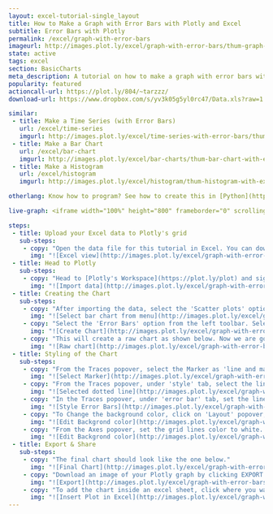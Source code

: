 ```yaml
---
layout: excel-tutorial-single_layout
title: How to Make a Graph with Error Bars with Plotly and Excel 
subtitle: Error Bars with Plotly
permalink: /excel/graph-with-error-bars
imageurl: http://images.plot.ly/excel/graph-with-error-bars/thum-graph-with-error-bars-with-excel.jpg
state: active
tags: excel
section: BasicCharts
meta_description: A tutorial on how to make a graph with error bars with Excel. Plotly is the easiest and fastest way to make and share graphs online.
popularity: featured
actioncall-url: https://plot.ly/804/~tarzzz/
download-url: https://www.dropbox.com/s/yv3k05g5yl0rc47/Data.xls?raw=1

similar:
 - title: Make a Time Series (with Error Bars)
   url: /excel/time-series
   imgurl: http://images.plot.ly/excel/time-series-with-error-bars/thumb-time-series-in-excel.jpg
 - title: Make a Bar Chart
   url: /excel/bar-chart
   imgurl: http://images.plot.ly/excel/bar-charts/thum-bar-chart-with-excel.png
 - title: Make a Histogram
   url: /excel/histogram
   imgurl: http://images.plot.ly/excel/histogram/thum-histogram-with-excel.png

otherlang: Know how to program? See how to create this in [Python](https://plot.ly/python/error-bars/) or [R](https://plot.ly/r/error-bars/).

live-graph: <iframe width="100%" height="800" frameborder="0" scrolling="no" src="https://plot.ly/~tarzzz/809.embed"></iframe>

steps:
 - title: Upload your Excel data to Plotly's grid
   sub-steps:
    - copy: "Open the data file for this tutorial in Excel. You can download the file here in [XLS format](https://www.dropbox.com/s/yv3k05g5yl0rc47/Data.xls?raw=1)"
      img: "![Excel view](http://images.plot.ly/excel/graph-with-error-bars/excel-data.jpg)"
 - title: Head to Plotly
   sub-steps:
    - copy: "Head to [Plotly's Workspace](https://plot.ly/plot) and sign into your free Plotly account. Go to 'Import', click 'Upload a file', then choose your Excel file to upload. Your Excel file will now open in Plotly's grid. For more about Plotly's grid, see [this tutorial](/add-data-to-the-plotly-grid/)"
      img: "![Import data](http://images.plot.ly/excel/graph-with-error-bars/import-data.jpg)"
 - title: Creating the Chart
   sub-steps:
    - copy: "After importing the data, select the 'Scatter plots' option from 'Choose Plot Type' dropdown. "
      img: "![Select bar chart from menu](http://images.plot.ly/excel/graph-with-error-bars/choose-scatter-plot-from-menu.jpg)"
    - copy: "Select the 'Error Bars' option from the left toolbar. Select the data shape as shown in figure, and click on 'Scatter Plot' button to create the chart."
      img: "![Create Chart](http://images.plot.ly/excel/graph-with-error-bars/create-chart.jpg)"
    - copy: "This will create a raw chart as shown below. Now we are going to style it to make it more presentable."
      img: "![Raw chart](http://images.plot.ly/excel/graph-with-error-bars/raw-chart.jpg)"
 - title: Styling of the Chart
   sub-steps:
    - copy: "From the Traces popover, select the Marker as 'line and markers' from the 'mode' tab."
      img: "![Select Marker](http://images.plot.ly/excel/graph-with-error-bars/select-marker.jpg)"
    - copy: "From the Traces popover, under 'style' tab, select the line type as 'dotted'."
      img: "![Selected dotted line](http://images.plot.ly/excel/graph-with-error-bars/select-dotted-line.jpg)"
    - copy: "In the Traces popover, under 'error bar' tab, set the line length to 1, and width to 6."
      img: "![Style Error Bars](http://images.plot.ly/excel/graph-with-error-bars/style-error-bar.jpg)"
    - copy: "To Change the background color, click on 'Layout' popover, and select suitable 'Plot Color' from the general tab."
      img: "![Edit Backgrond color](http://images.plot.ly/excel/graph-with-error-bars/change-background-color.jpg)"
    - copy: "From the Axes popover, set the grid lines color to white. The option is available under 'Lines' tab."
      img: "![Edit Backgrond color](http://images.plot.ly/excel/graph-with-error-bars/set-grid-lines.jpg)"
 - title: Export & Share
   sub-steps:
    - copy: "The final chart should look like the one below."
      img: "![Final Chart](http://images.plot.ly/excel/graph-with-error-bars/final-chart.jpg)"
    - copy: "Download an image of your Plotly graph by clicking EXPORT on the toolbar."
      img: "![Export](http://images.plot.ly/excel/graph-with-error-bars/export-image.jpg)"
    - copy: "To add the chart inside an excel sheet, click where you want to insert the picture inside Excel. On the INSERT tab inside Excel, in the ILLUSTRATIONS group, click PICTURE. Locate the Plotly graph image that you downloaded and then double-click it. Notice that we also copy-pasted the Plotly graph link in a cell for easy access to the interactive Plotly version."
      img: "![Insert Plot in Excel](http://images.plot.ly/excel/graph-with-error-bars/insert-chart-in-excel.jpg)"
---
```


